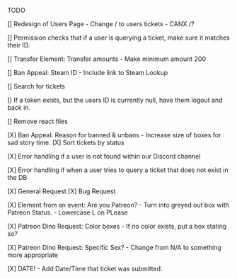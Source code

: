 TODO

[] Redesign of Users Page
    - Change / to users tickets
    - CANX /?

[] Permission checks that if a user is querying a ticket, make sure it matches their ID.

[] Transfer Element:  Transfer amounts
    - Make minimum amount 200

[] Ban Appeal: Steam ID
    - Include link to Steam Lookup

[] Search for tickets

[] If a token exists, but the users ID is currently null, have them logout and back in.

[] Remove react files

[X] Ban Appeal: Reason for banned & unbans
    - Increase size of boxes for sad story time.
[X] Sort tickets by status

[X] Error handling if a user is not found within our Discord channel

[X] Error handling if when a user tries to query a ticket that does not exist in the DB

[X] General Request
[X] Bug Request

[X] Element from an event:  Are you Patreon?
    - Turn into greyed out box with Patreon Status.
    - Lowercase L on PLease

[X] Patreon Dino Request: Color boxes
    - If no color exists, put a box stating so?

[X] Patreon Dino Request:  Specific Sex?
    - Change from N/A to something more appropriate

[X] DATE!
    - Add Date/Time that ticket was submitted.